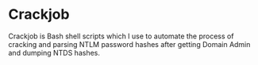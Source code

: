 # Crackjob
Crackjob is Bash shell scripts which I use to automate the process of cracking and parsing NTLM password hashes after getting Domain Admin and dumping NTDS hashes.
